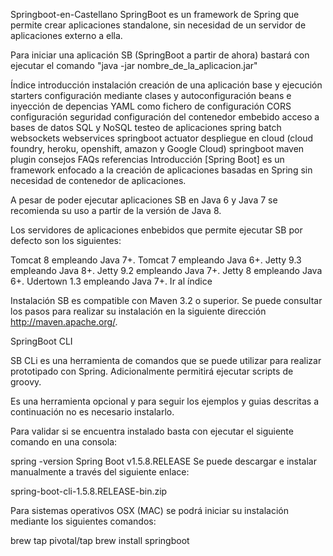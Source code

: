 Springboot-en-Castellano
SpringBoot es un framework de Spring que permite crear aplicaciones standalone, sin necesidad de un servidor de aplicaciones externo a ella.

Para iniciar una aplicación SB (SpringBoot a partir de ahora) bastará con ejecutar el comando "java -jar nombre_de_la_aplicacion.jar"

Índice
introducción
instalación
creación de una aplicación base y ejecución
starters
configuración mediante clases y autoconfiguración
beans e inyección de depencias
YAML como fichero de configuración
CORS configuración
seguridad
configuración del contenedor embebido
acceso a bases de datos SQL y NoSQL
testeo de aplicaciones
spring batch
websockets
webservices
springboot actuator
despliegue en cloud (cloud foundry, heroku, openshift, amazon y Google Cloud)
springboot maven plugin
consejos
FAQs
referencias
Introducción
[Spring Boot] es un framework enfocado a la creación de aplicaciones basadas en Spring sin necesidad de contenedor de aplicaciones.

A pesar de poder ejecutar aplicaciones SB en Java 6 y Java 7 se recomienda su uso a partir de la versión de Java 8.

Los servidores de aplicaciones enbebidos que permite ejecutar SB por defecto son los siguientes:

Tomcat 8 empleando Java 7+.
Tomcat 7 empleando Java 6+.
Jetty 9.3 empleando Java 8+.
Jetty 9.2 empleando Java 7+.
Jetty 8 empleando Java 6+.
Udertown 1.3 empleando Java 7+.
Ir al índice

Instalación
SB es compatible con Maven 3.2 o superior. Se puede consultar los pasos para realizar su instalación en la siguiente dirección http://maven.apache.org/.

SpringBoot CLI

SB CLi es una herramienta de comandos que se puede utilizar para realizar prototipado con Spring. Adicionalmente permitirá ejecutar scripts de groovy.

Es una herramienta opcional y para seguir los ejemplos y guias descritas a continuación no es necesario instalarlo.

Para validar si se encuentra instalado basta con ejecutar el siguiente comando en una consola:

spring -version
Spring Boot v1.5.8.RELEASE
Se puede descargar e instalar manualmente a través del siguiente enlace:

spring-boot-cli-1.5.8.RELEASE-bin.zip

Para sistemas operativos OSX (MAC) se podrá iniciar su instalación mediante los siguientes comandos:

brew tap pivotal/tap
brew install springboot
